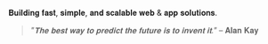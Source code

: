 𝐁𝐮𝐢𝐥𝐝𝐢𝐧𝐠 𝐟𝐚𝐬𝐭, 𝐬𝐢𝐦𝐩𝐥𝐞, 𝐚𝐧𝐝 𝐬𝐜𝐚𝐥𝐚𝐛𝐥𝐞 𝐰𝐞𝐛 & 𝐚𝐩𝐩 𝐬𝐨𝐥𝐮𝐭𝐢𝐨𝐧𝐬.  

> *"𝐓𝐡𝐞 𝐛𝐞𝐬𝐭 𝐰𝐚𝐲 𝐭𝐨 𝐩𝐫𝐞𝐝𝐢𝐜𝐭 𝐭𝐡𝐞 𝐟𝐮𝐭𝐮𝐫𝐞 𝐢𝐬 𝐭𝐨 𝐢𝐧𝐯𝐞𝐧𝐭 𝐢𝐭."* – 𝐀𝐥𝐚𝐧 𝐊𝐚𝐲
